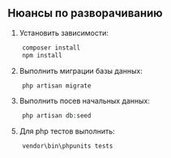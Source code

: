 ## Нюансы по разворачиванию
1. Установить зависимости:
```javascript 
    composer install
    npm install
```
2. Выполнить миграции базы данных:
```php 
    php artisan migrate
```
3. Выполнить посев начальных данных:
```php 
    php artisan db:seed
```
5. Для php тестов выполнить:
```php 
    vendor\bin\phpunits tests
```